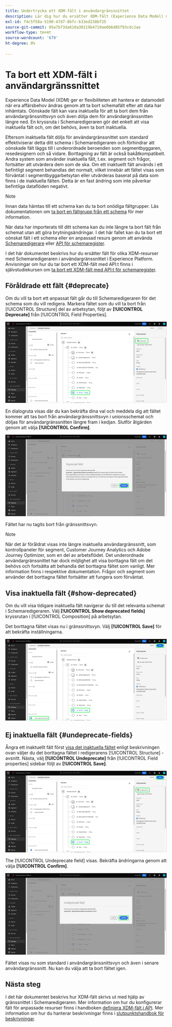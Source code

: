 ```yaml
---
title: Undertrycka ett XDM-fält i användargränssnittet
description: Lär dig hur du ersätter XDM-fält (Experience Data Model) med Schemaredigeraren i Experience Platform.
exl-id: f4c5f58a-5190-47d7-8bfc-b33ed238bf25
source-git-commit: 05a7b73da610a30119b4719ae6b6d85f93cdc2ae
workflow-type: tm+mt
source-wordcount: '679'
ht-degree: 0%

---
```


# Ta bort ett XDM-fält i användargränssnittet

Experience Data Model (XDM) ger er flexibiliteten att hantera er datamodell när era affärsbehov ändras genom att ta bort schemafält efter att data har inhämtats. Oönskade fält kan vara inaktuella för att ta bort dem från användargränssnittsvyn och även dölja dem för användargränssnitten längre ned. En kryssruta i Schemaredigeraren gör det enkelt att visa inaktuella fält och, om det behövs, även ta bort inaktuella.

Eftersom inaktuella fält döljs för användargränssnittet som standard effektiviserar detta ditt schema i Schemaredigeraren och förhindrar att oönskade fält läggs till i underordnade beroenden som segmentbyggaren, resedesignern och så vidare. Borttagning av fält är också bakåtkompatibelt. Andra system som använder inaktuella fält, t.ex. segment och frågor, fortsätter att utvärdera dem som de ska. Om ett inaktuellt fält används i ett befintligt segment behandlas det normalt, vilket innebär att fältet visas som förväntat i segmentbyggarbetsytan eller utvärderas baserat på data som finns i de inaktuella fälten. Detta är en fast ändring som inte påverkar befintliga dataflöden negativt.

>[!NOTE]
>
>Innan data hämtas till ett schema kan du ta bort onödiga fältgrupper. Läs dokumentationen om [ta bort en fältgrupp från ett schema](../ui/resources/schemas.md#remove-fields) för mer information.

När data har importerats till ditt schema kan du inte längre ta bort fält från schemat utan att göra brytningsändringar. I det här fallet kan du ta bort ett oönskat fält i ett schema eller en anpassad resurs genom att använda [Schemaredigerare](./create-schema-ui.md) eller [API för schemaregister](https://developer.adobe.com/experience-platform-apis/references/schema-registry/).

I det här dokumentet beskrivs hur du ersätter fält för olika XDM-resurser med Schemaredigeraren i användargränssnittet i Experience Platform. Anvisningar om hur du tar bort ett XDM-fält med API:t finns i självstudiekursen om [ta bort ett XDM-fält med API:t för schemaregister](./field-deprecation-api.md).

## Föråldrade ett fält {#deprecate}

Om du vill ta bort ett anpassat fält går du till Schemaredigeraren för det schema som du vill redigera. Markera fältet som du vill ta bort från [!UICONTROL Structure] del av arbetsytan, följt av **[!UICONTROL Deprecate]** från [!UICONTROL Field Properties].

![Schemaredigeraren med ett fält markerat och undertryckt markerat.](../images/tutorials/field-deprecation/deprecate-single-field.png)

En dialogruta visas där du kan bekräfta dina val och meddela dig att fältet kommer att tas bort från användargränssnittsvyn i unionsschemat och döljas för användargränssnitten längre fram i kedjan. Slutför åtgärden genom att välja **[!UICONTROL Confirm]**.

![Dialogrutan Föråldrat fält med Bekräfta markerat.](../images/tutorials/field-deprecation/deprecate-field-dialog.png)

Fältet har nu tagits bort från gränssnittsvyn.

>[!NOTE]
>
>När det är föråldrat visas inte längre inaktuella användargränssnitt, som kontrollpaneler för segment, Customer Journey Analytics och Adobe Journey Optimizer, som en del av arbetsflödet. Det underordnade användargränssnittet har dock möjlighet att visa borttagna fält om det behövs och fortsätta att behandla det borttagna fältet som vanligt. Mer information finns i respektive dokumentation. Frågor och segment som använder det borttagna fältet fortsätter att fungera som förväntat.

## Visa inaktuella fält {#show-deprecated}

Om du vill visa tidigare inaktuella fält navigerar du till det relevanta schemat i Schemaredigeraren. Välj **[!UICONTROL Show deprecated fields]** kryssrutan i [!UICONTROL Composition] på arbetsytan.

Det borttagna fältet visas nu i gränssnittsvyn. Välj **[!UICONTROL Save]** för att bekräfta inställningarna.

![Schemaredigeraren med ett fält markerat, Visa inaktuella fält och Spara markerat.](../images/tutorials/field-deprecation/show-deprecated-fields.png)

## Ej inaktuella fält {#undeprecate-fields}

Ångra ett inaktuellt fält först [visa det inaktuella fältet](#show-deprecated) enligt beskrivningen ovan väljer du det borttagna fältet i redigerarens [!UICONTROL Structure] -avsnitt. Nästa, välj **[!UICONTROL Undeprecate]** från [!UICONTROL Field properties] sidebar följt av **[!UICONTROL Save]**.

![Schemaredigeraren med det borttagna fältet, Ej borttagen och Spara markerat.](../images/tutorials/field-deprecation/undeprecate-single-field.png)

The [!UICONTROL Undeprecate field] visas. Bekräfta ändringarna genom att välja **[!UICONTROL Confirm]**.

![The [!UICONTROL Undeprecate field] med Bekräfta markerat.](../images/tutorials/field-deprecation/undeprecate-field-dialog.png)

Fältet visas nu som standard i användargränssnittsvyn och även i senare användargränssnitt. Nu kan du välja att ta bort fältet igen.

## Nästa steg

I det här dokumentet beskrivs hur XDM-fält skrivs ut med hjälp av gränssnittet i Schemaredigeraren. Mer information om hur du konfigurerar fält för anpassade resurser finns i handboken [definiera XDM-fält i API](./custom-fields-api.md). Mer information om hur du hanterar beskrivningar finns i [slutpunktshandbok för beskrivningar](../api/descriptors.md).
